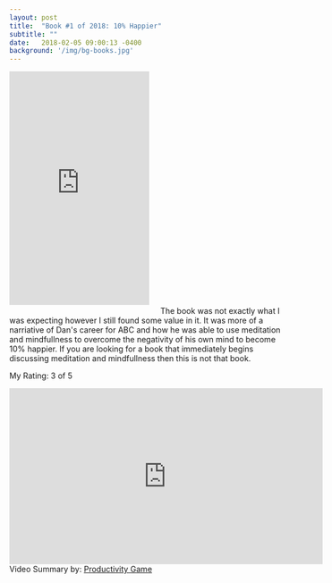 ```yaml
---
layout: post
title:  "Book #1 of 2018: 10% Happier"
subtitle: ""
date:   2018-02-05 09:00:13 -0400
background: '/img/bg-books.jpg'
---
```

<iframe class="pull-left" type="text/html" width="250" height="418" frameborder="0" allowfullscreen style="max-width:100%; margin-right:16px;margin-bottom:16px;" src="https://read.amazon.com/kp/card?asin=B00FJ376CS&preview=inline&linkCode=kpe&ref_=cm_sw_r_kb_dp_.9hEAbZTEVCXY" ></iframe>
The book was not exactly what I was expecting however I still found some value in it. It was more of a narriative of Dan's career for ABC and how he was able to use meditation and mindfullness to overcome the negativity of his own mind to become 10% happier. If you are looking for a book that immediately begins discussing meditation and mindfullness then this is not that book. 

My Rating: 3 of 5

<iframe width="560" height="315" src="https://www.youtube.com/embed/rFnABqTZEvo?rel=0" frameborder="0" allow="autoplay; encrypted-media" allowfullscreen></iframe>
Video Summary by: <a href="http://www.productivitygame.com" target="_blank">Productivity Game</a>